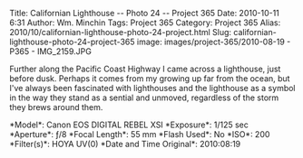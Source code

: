 Title: Californian Lighthouse -- Photo 24 -- Project 365
Date: 2010-10-11 6:31
Author: Wm. Minchin
Tags: Project 365
Category: Project 365
Alias: 2010/10/californian-lighthouse-photo-24-project.html
Slug: californian-lighthouse-photo-24-project-365
image: images/project-365/2010-08-19 - P365 - IMG_2159.JPG

Further along the Pacific Coast Highway I came across a lighthouse, just
before dusk. Perhaps it comes from my growing up far from the ocean, but
I've always been fascinated with lighthouses and the lighthouse as a
symbol in the way they stand as a sential and unmoved, regardless of the
storm they brews around them.

<div markdown=1 class="photo-infobox">
*Model*:  Canon EOS DIGITAL REBEL XSI  
*Exposure*: 1/125 sec  
*Aperture*: ƒ/8  
*Focal Length*: 55 mm  
*Flash Used*: No  
*ISO*: 200  
*Filter(s)*: HOYA UV(0)  
*Date and Time Original*: 2010:08:19
</div>
